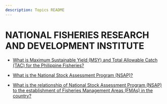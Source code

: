 ```yaml
---
description: Topics README
---
```


# NATIONAL FISHERIES RESEARCH AND DEVELOPMENT INSTITUTE


 - [What is Maximum Sustainable Yield (MSY) and Total Allowable Catch (TAC) for the Philippine Fisheries?](/2022/attached-agencies/national-fisheries-research-and-development-institute/what-is-maximum-sustainable-yield-msy-and-total-allowable-catch-tac-for-the-philippine-fisheries.html)
    
 - [What is the National Stock Assessment Program (NSAP)?](/2022/attached-agencies/national-fisheries-research-and-development-institute/what-is-the-national-stock-assessment-program-nsap.html)
    
 - [What is the relationship of National Stock Assessment Program (NSAP) to the establishment of Fisheries Management Areas (FMAs) in the country?](/2022/attached-agencies/national-fisheries-research-and-development-institute/what-is-the-relationship-of-national-stock-assessment-program-nsap-to-the-establishment-of-fisheries.html)
    
